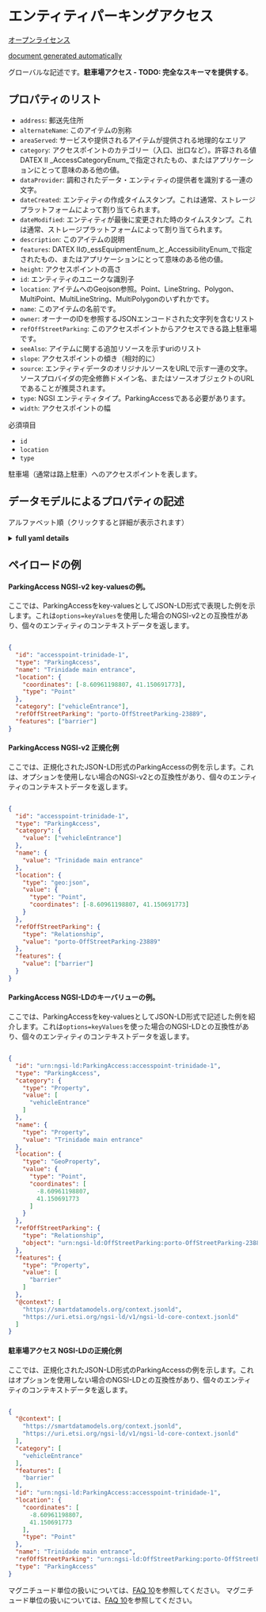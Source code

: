 エンティティパーキングアクセス  
===============  
[オープンライセンス](https://github.com/smart-data-models//dataModel.Parking/blob/master/ParkingAccess/LICENSE.md)  
[document generated automatically](https://docs.google.com/presentation/d/e/2PACX-1vTs-Ng5dIAwkg91oTTUdt8ua7woBXhPnwavZ0FxgR8BsAI_Ek3C5q97Nd94HS8KhP-r_quD4H0fgyt3/pub?start=false&loop=false&delayms=3000#slide=id.gb715ace035_0_60)  
グローバルな記述です。**駐車場アクセス - TODO: 完全なスキーマを提供する**。  

## プロパティのリスト  

- `address`: 郵送先住所  - `alternateName`: このアイテムの別称  - `areaServed`: サービスや提供されるアイテムが提供される地理的なエリア  - `category`: アクセスポイントのカテゴリー（入口、出口など）。許容される値DATEX II _AccessCategoryEnum_で指定されたもの、またはアプリケーションにとって意味のある他の値。  - `dataProvider`: 調和されたデータ・エンティティの提供者を識別する一連の文字。  - `dateCreated`: エンティティの作成タイムスタンプ。これは通常、ストレージプラットフォームによって割り当てられます。  - `dateModified`: エンティティが最後に変更された時のタイムスタンプ。これは通常、ストレージプラットフォームによって割り当てられます。  - `description`: このアイテムの説明  - `features`: DATEX IIの_essEquipmentEnum_と_AccessibilityEnum_で指定されたもの、またはアプリケーションにとって意味のある他の値。  - `height`: アクセスポイントの高さ  - `id`: エンティティのユニークな識別子  - `location`: アイテムへのGeojson参照。Point、LineString、Polygon、MultiPoint、MultiLineString、MultiPolygonのいずれかです。  - `name`: このアイテムの名前です。  - `owner`: オーナーのIDを参照するJSONエンコードされた文字列を含むリスト  - `refOffStreetParking`: このアクセスポイントからアクセスできる路上駐車場です。  - `seeAlso`: アイテムに関する追加リソースを示すuriのリスト  - `slope`: アクセスポイントの傾き（相対的に）  - `source`: エンティティデータのオリジナルソースをURLで示す一連の文字。ソースプロバイダの完全修飾ドメイン名、またはソースオブジェクトのURLであることが推奨されます。  - `type`: NGSI エンティティタイプ。ParkingAccessである必要があります。  - `width`: アクセスポイントの幅    
必須項目  
- `id`  - `location`  - `type`    
駐車場（通常は路上駐車）へのアクセスポイントを表します。  
## データモデルによるプロパティの記述  
アルファベット順（クリックすると詳細が表示されます）  
<details><summary><strong>full yaml details</strong></summary>    
```yaml  
ParkingAccess:    
  description: 'Parking Access - TODO: Provide a complete Schema'    
  properties:    
    address:    
      description: 'The mailing address'    
      properties:    
        addressCountry:    
          description: 'Property. The country. For example, Spain. Model:''https://schema.org/addressCountry'''    
          type: string    
        addressLocality:    
          description: 'Property. The locality in which the street address is, and which is in the region. Model:''https://schema.org/addressLocality'''    
          type: string    
        addressRegion:    
          description: 'Property. The region in which the locality is, and which is in the country. Model:''https://schema.org/addressRegion'''    
          type: string    
        postOfficeBoxNumber:    
          description: 'Property. The post office box number for PO box addresses. For example, 03578. Model:''https://schema.org/postOfficeBoxNumber'''    
          type: string    
        postalCode:    
          description: 'Property. The postal code. For example, 24004. Model:''https://schema.org/https://schema.org/postalCode'''    
          type: string    
        streetAddress:    
          description: 'Property. The street address. Model:''https://schema.org/streetAddress'''    
          type: string    
      type: object    
      x-ngsi:    
        model: https://schema.org/address    
        type: Property    
    alternateName:    
      description: 'An alternative name for this item'    
      type: string    
      x-ngsi:    
        type: Property    
    areaServed:    
      description: 'The geographic area where a service or offered item is provided'    
      type: string    
      x-ngsi:    
        model: https://schema.org/Text    
        type: Property    
    category:    
      description: 'Category of the access point (entrance, exit, etc.). Allowed values: Those specified by the DATEX II _AccessCategoryEnum_ or other values meaningful to the application.'    
      items:    
        type: string    
      type: array    
      x-ngsi:    
        type: Property    
    dataProvider:    
      description: 'A sequence of characters identifying the provider of the harmonised data entity.'    
      type: string    
      x-ngsi:    
        type: Property    
    dateCreated:    
      description: 'Entity creation timestamp. This will usually be allocated by the storage platform.'    
      format: date-time    
      type: string    
      x-ngsi:    
        type: Property    
    dateModified:    
      description: 'Timestamp of the last modification of the entity. This will usually be allocated by the storage platform.'    
      format: date-time    
      type: string    
      x-ngsi:    
        type: Property    
    description:    
      description: 'A description of this item'    
      type: string    
      x-ngsi:    
        type: Property    
    features:    
      description: 'Those specified by the DATEX II _essEquipmentEnum_ and by _AccessibilityEnum_ or other values meaningful to the application.'    
      items:    
        type: string    
      type: array    
      x-ngsi:    
        type: Property    
    height:    
      description: 'Height of the access point'    
      type: number    
      x-ngsi:    
        model: https://schema.org/height    
        type: Property    
    id:    
      anyOf: &parkingaccess_-_properties_-_owner_-_items_-_anyof    
        - description: 'Property. Identifier format of any NGSI entity'    
          maxLength: 256    
          minLength: 1    
          pattern: ^[\w\-\.\{\}\$\+\*\[\]`|~^@!,:\\]+$    
          type: string    
        - description: 'Property. Identifier format of any NGSI entity'    
          format: uri    
          type: string    
      description: 'Unique identifier of the entity'    
      x-ngsi:    
        type: Property    
    location:    
      description: 'Geojson reference to the item. It can be Point, LineString, Polygon, MultiPoint, MultiLineString or MultiPolygon'    
      oneOf:    
        - description: 'Geoproperty. Geojson reference to the item. Point'    
          properties:    
            bbox:    
              items:    
                type: number    
              minItems: 4    
              type: array    
            coordinates:    
              items:    
                type: number    
              minItems: 2    
              type: array    
            type:    
              enum:    
                - Point    
              type: string    
          required:    
            - type    
            - coordinates    
          title: 'GeoJSON Point'    
          type: object    
        - description: 'Geoproperty. Geojson reference to the item. LineString'    
          properties:    
            bbox:    
              items:    
                type: number    
              minItems: 4    
              type: array    
            coordinates:    
              items:    
                items:    
                  type: number    
                minItems: 2    
                type: array    
              minItems: 2    
              type: array    
            type:    
              enum:    
                - LineString    
              type: string    
          required:    
            - type    
            - coordinates    
          title: 'GeoJSON LineString'    
          type: object    
        - description: 'Geoproperty. Geojson reference to the item. Polygon'    
          properties:    
            bbox:    
              items:    
                type: number    
              minItems: 4    
              type: array    
            coordinates:    
              items:    
                items:    
                  items:    
                    type: number    
                  minItems: 2    
                  type: array    
                minItems: 4    
                type: array    
              type: array    
            type:    
              enum:    
                - Polygon    
              type: string    
          required:    
            - type    
            - coordinates    
          title: 'GeoJSON Polygon'    
          type: object    
        - description: 'Geoproperty. Geojson reference to the item. MultiPoint'    
          properties:    
            bbox:    
              items:    
                type: number    
              minItems: 4    
              type: array    
            coordinates:    
              items:    
                items:    
                  type: number    
                minItems: 2    
                type: array    
              type: array    
            type:    
              enum:    
                - MultiPoint    
              type: string    
          required:    
            - type    
            - coordinates    
          title: 'GeoJSON MultiPoint'    
          type: object    
        - description: 'Geoproperty. Geojson reference to the item. MultiLineString'    
          properties:    
            bbox:    
              items:    
                type: number    
              minItems: 4    
              type: array    
            coordinates:    
              items:    
                items:    
                  items:    
                    type: number    
                  minItems: 2    
                  type: array    
                minItems: 2    
                type: array    
              type: array    
            type:    
              enum:    
                - MultiLineString    
              type: string    
          required:    
            - type    
            - coordinates    
          title: 'GeoJSON MultiLineString'    
          type: object    
        - description: 'Geoproperty. Geojson reference to the item. MultiLineString'    
          properties:    
            bbox:    
              items:    
                type: number    
              minItems: 4    
              type: array    
            coordinates:    
              items:    
                items:    
                  items:    
                    items:    
                      type: number    
                    minItems: 2    
                    type: array    
                  minItems: 4    
                  type: array    
                type: array    
              type: array    
            type:    
              enum:    
                - MultiPolygon    
              type: string    
          required:    
            - type    
            - coordinates    
          title: 'GeoJSON MultiPolygon'    
          type: object    
      x-ngsi:    
        type: Geoproperty    
    name:    
      description: 'The name of this item.'    
      type: string    
      x-ngsi:    
        type: Property    
    owner:    
      description: 'A List containing a JSON encoded sequence of characters referencing the unique Ids of the owner(s)'    
      items:    
        anyOf: *parkingaccess_-_properties_-_owner_-_items_-_anyof    
        description: 'Property. Unique identifier of the entity'    
      type: array    
      x-ngsi:    
        type: Property    
    refOffStreetParking:    
      anyOf:    
        - description: 'Property. Identifier format of any NGSI entity'    
          maxLength: 256    
          minLength: 1    
          pattern: ^[\w\-\.\{\}\$\+\*\[\]`|~^@!,:\\]+$    
          type: string    
        - description: 'Property. Identifier format of any NGSI entity'    
          format: uri    
          type: string    
      description: 'The offstreet parking site this access point gives access to.'    
      x-ngsi:    
        type: Relationship    
    seeAlso:    
      description: 'list of uri pointing to additional resources about the item'    
      oneOf:    
        - items:    
            format: uri    
            type: string    
          minItems: 1    
          type: array    
        - format: uri    
          type: string    
      x-ngsi:    
        type: Property    
    slope:    
      description: 'Slope of the access point (in relative terms)'    
      type: number    
      x-ngsi:    
        model: https://schema.org/Number    
        type: Property    
    source:    
      description: 'A sequence of characters giving the original source of the entity data as a URL. Recommended to be the fully qualified domain name of the source provider, or the URL to the source object.'    
      type: string    
      x-ngsi:    
        type: Property    
    type:    
      description: 'NGSI Entity type. It has to be ParkingAccess'    
      enum:    
        - ParkingAccess    
      type: string    
      x-ngsi:    
        type: Property    
    width:    
      description: 'Width of the access point'    
      type: number    
      x-ngsi:    
        model: https://schema.org/width    
        type: Property    
  required:    
    - id    
    - type    
    - location    
  type: object    
  x-derived-from: ""    
  x-disclaimer: 'Redistribution and use in source and binary forms, with or without modification, are permitted  provided that the license conditions are met. Copyleft (c) 2021 Contributors to Smart Data Models Program'    
  x-license-url: https://github.com/smart-data-models/dataModel.Parking/blob/master/ParkingAccess/LICENSE.md    
  x-model-schema: https://smart-data-models.github.io/dataModel.Parking/ParkingAccess/schema.json    
  x-model-tags: ""    
  x-version: 0.0.1    
```  
</details>    
## ペイロードの例  
#### ParkingAccess NGSI-v2 key-valuesの例。  
ここでは、ParkingAccessをkey-valuesとしてJSON-LD形式で表現した例を示します。これは`options=keyValues`を使用した場合のNGSI-v2との互換性があり、個々のエンティティのコンテキストデータを返します。  
```json  
{  
  "id": "accesspoint-trinidade-1",  
  "type": "ParkingAccess",  
  "name": "Trinidade main entrance",  
  "location": {  
    "coordinates": [-8.60961198807, 41.150691773],  
    "type": "Point"  
  },  
  "category": ["vehicleEntrance"],  
  "refOffStreetParking": "porto-OffStreetParking-23889",  
  "features": ["barrier"]  
}  
```  
#### ParkingAccess NGSI-v2 正規化例  
ここでは、正規化されたJSON-LD形式のParkingAccessの例を示します。これは、オプションを使用しない場合のNGSI-v2との互換性があり、個々のエンティティのコンテキストデータを返します。  
```json  
{  
  "id": "accesspoint-trinidade-1",  
  "type": "ParkingAccess",  
  "category": {  
    "value": ["vehicleEntrance"]  
  },  
  "name": {  
    "value": "Trinidade main entrance"  
  },  
  "location": {  
    "type": "geo:json",  
    "value": {  
      "type": "Point",  
      "coordinates": [-8.60961198807, 41.150691773]  
    }  
  },  
  "refOffStreetParking": {  
    "type": "Relationship",  
    "value": "porto-OffStreetParking-23889"  
  },  
  "features": {  
    "value": ["barrier"]  
  }  
}  
```  
#### ParkingAccess NGSI-LDのキーバリューの例。  
ここでは、ParkingAccessをkey-valuesとしてJSON-LD形式で記述した例を紹介します。これは`options=keyValues`を使った場合のNGSI-LDとの互換性があり、個々のエンティティのコンテキストデータを返します。  
```json  
{  
  "id": "urn:ngsi-ld:ParkingAccess:accesspoint-trinidade-1",  
  "type": "ParkingAccess",  
  "category": {  
    "type": "Property",  
    "value": [  
      "vehicleEntrance"  
    ]  
  },  
  "name": {  
    "type": "Property",  
    "value": "Trinidade main entrance"  
  },  
  "location": {  
    "type": "GeoProperty",  
    "value": {  
      "type": "Point",  
      "coordinates": [  
        -8.60961198807,  
        41.150691773  
      ]  
    }  
  },  
  "refOffStreetParking": {  
    "type": "Relationship",  
    "object": "urn:ngsi-ld:OffStreetParking:porto-OffStreetParking-23889"  
  },  
  "features": {  
    "type": "Property",  
    "value": [  
      "barrier"  
    ]  
  },  
  "@context": [  
    "https://smartdatamodels.org/context.jsonld",  
    "https://uri.etsi.org/ngsi-ld/v1/ngsi-ld-core-context.jsonld"  
  ]  
}  
```  
#### 駐車場アクセス NGSI-LDの正規化例  
ここでは、正規化されたJSON-LD形式のParkingAccessの例を示します。これはオプションを使用しない場合のNGSI-LDとの互換性があり、個々のエンティティのコンテキストデータを返します。  
```json  
{  
  "@context": [  
    "https://smartdatamodels.org/context.jsonld",  
    "https://uri.etsi.org/ngsi-ld/v1/ngsi-ld-core-context.jsonld"  
  ],  
  "category": [  
    "vehicleEntrance"  
  ],  
  "features": [  
    "barrier"  
  ],  
  "id": "urn:ngsi-ld:ParkingAccess:accesspoint-trinidade-1",  
  "location": {  
    "coordinates": [  
      -8.60961198807,  
      41.150691773  
    ],  
    "type": "Point"  
  },  
  "name": "Trinidade main entrance",  
  "refOffStreetParking": "urn:ngsi-ld:OffStreetParking:porto-OffStreetParking-23889",  
  "type": "ParkingAccess"  
}  
```  

マグニチュード単位の扱いについては、[FAQ 10](https://smartdatamodels.org/index.php/faqs/)を参照してください。
マグニチュード単位の扱いについては、[FAQ 10](https://smartdatamodels.org/index.php/faqs/)を参照してください。